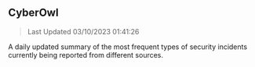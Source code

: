 ## CyberOwl 
> Last Updated 03/10/2023 01:41:26 


A daily updated summary of the most frequent types of security incidents currently being reported from different sources.

